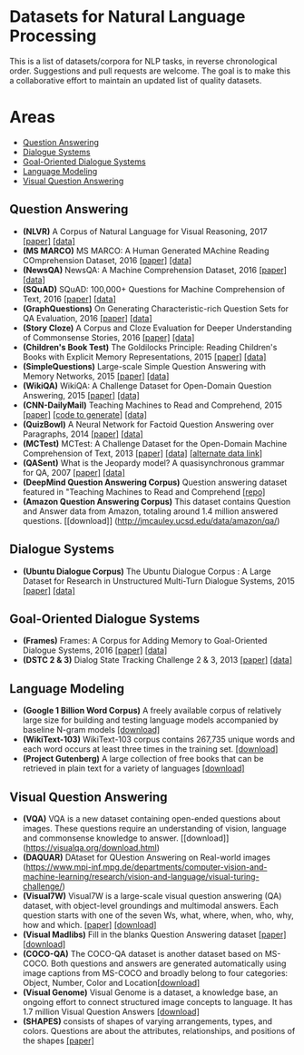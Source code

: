 # Datasets for Natural Language Processing
This is a list of datasets/corpora for NLP tasks, in reverse chronological order.
Suggestions and pull requests are welcome. The goal is to make this a collaborative effort to maintain an updated list of quality datasets.

# Areas
  * [Question Answering](#question-answering)
  * [Dialogue Systems](#dialogue-systems)
  * [Goal-Oriented Dialogue Systems](#goal-oriented-dialogue-systems)
  * [Language Modeling](#language-modeling)
  * [Visual Question Answering](#visual-qa)

## Question Answering
  * **(NLVR)** A Corpus of Natural Language for Visual Reasoning, 2017 [[paper]](http://yoavartzi.com/pub/slya-acl.2017.pdf) [[data]](http://lic.nlp.cornell.edu/nlvr)
  * **(MS MARCO)** MS MARCO: A Human Generated MAchine Reading COmprehension Dataset, 2016 [[paper]](https://arxiv.org/abs/1611.09268) [[data]](http://www.msmarco.org/)
  * **(NewsQA)** NewsQA: A Machine Comprehension Dataset, 2016 [[paper]](https://arxiv.org/abs/1611.09830) [[data]](https://github.com/Maluuba/newsqa)
  * **(SQuAD)** SQuAD: 100,000+ Questions for Machine Comprehension of Text, 2016 [[paper]](http://arxiv.org/abs/1606.05250) [[data]](http://stanford-qa.com)
  * **(GraphQuestions)** On Generating Characteristic-rich Question Sets for QA Evaluation, 2016 [[paper]](http://cs.ucsb.edu/~ysu/papers/emnlp16_graphquestions.pdf) [[data]](https://github.com/ysu1989/GraphQuestions)
  * **(Story Cloze)** A Corpus and Cloze Evaluation for Deeper Understanding of
Commonsense Stories, 2016 [[paper]](http://arxiv.org/abs/1604.01696) [[data]](http://cs.rochester.edu/nlp/rocstories)
  * **(Children's Book Test)** The Goldilocks Principle: Reading Children's Books with Explicit Memory Representations, 2015 [[paper]](http://arxiv.org/abs/1511.02301) [[data]](http://www.thespermwhale.com/jaseweston/babi/CBTest.tgz)
  * **(SimpleQuestions)** Large-scale Simple Question Answering with Memory Networks, 2015 [[paper]](http://arxiv.org/pdf/1506.02075v1.pdf) [[data]](https://www.dropbox.com/s/tohrsllcfy7rch4/SimpleQuestions_v2.tgz)
  * **(WikiQA)** WikiQA: A Challenge Dataset for Open-Domain Question Answering, 2015 [[paper]](http://research.microsoft.com/pubs/252176/YangYihMeek_EMNLP-15_WikiQA.pdf) [[data]](http://research.microsoft.com/en-US/downloads/4495da01-db8c-4041-a7f6-7984a4f6a905/default.aspx)
  * **(CNN-DailyMail)** Teaching Machines to Read and Comprehend, 2015 [[paper]](http://arxiv.org/abs/1506.03340) [[code to generate]](https://github.com/deepmind/rc-data)  [[data]](http://cs.nyu.edu/~kcho/DMQA/)
  * **(QuizBowl)** A Neural Network for Factoid Question Answering over Paragraphs, 2014 [[paper]](https://www.cs.umd.edu/~miyyer/pubs/2014_qb_rnn.pdf) [[data]](https://www.cs.umd.edu/~miyyer/qblearn/index.html)
  * **(MCTest)** MCTest: A Challenge Dataset for the Open-Domain Machine Comprehension of Text, 2013 [[paper]](http://research.microsoft.com/en-us/um/redmond/projects/mctest/MCTest_EMNLP2013.pdf) [[data]](http://research.microsoft.com/en-us/um/redmond/projects/mctest/data.html) [[alternate data link]](https://github.com/mcobzarenco/mctest/tree/master/data/MCTest)  
  * **(QASent)** What is the Jeopardy model? A quasisynchronous grammar for QA, 2007 [[paper]](http://homes.cs.washington.edu/~nasmith/papers/wang+smith+mitamura.emnlp07.pdf) [[data]](http://cs.stanford.edu/people/mengqiu/data/qg-emnlp07-data.tgz)
  * **(DeepMind Question Answering Corpus)** Question answering dataset featured in "Teaching Machines to Read and Comprehend [[repo]](https://github.com/deepmind/rc-data)
  * **(Amazon Question Answering Corpus)** This dataset contains Question and Answer data from Amazon, totaling around 1.4 million answered questions. [[download]] (http://jmcauley.ucsd.edu/data/amazon/qa/)

## Dialogue Systems
  * **(Ubuntu Dialogue Corpus)** The Ubuntu Dialogue Corpus : A Large Dataset for Research in Unstructured Multi-Turn Dialogue Systems, 2015 [[paper]](http://arxiv.org/abs/1506.08909) [[data]](https://github.com/rkadlec/ubuntu-ranking-dataset-creator)

## Goal-Oriented Dialogue Systems
  * **(Frames)** Frames: A Corpus for Adding Memory to Goal-Oriented Dialogue Systems, 2016 [[paper]](https://arxiv.org/abs/1704.00057) [[data]](http://datasets.maluuba.com/Frames)
  * **(DSTC 2 & 3)** Dialog State Tracking Challenge 2 & 3, 2013 [[paper]](http://camdial.org/~mh521/dstc/downloads/handbook.pdf) [[data]](http://camdial.org/~mh521/dstc/)

## Language Modeling
* **(Google 1 Billion Word Corpus)** A freely available corpus of relatively large size for building and testing language models accompanied by baseline N-gram models [[download]](https://opensource.google/projects/lm-benchmark)
* **(WikiText-103)** WikiText-103 corpus contains 267,735 unique words and each word occurs at least three times in the training set. [[download]](https://www.salesforce.com/products/einstein/ai-research/the-wikitext-dependency-language-modeling-dataset/)
* **(Project Gutenberg)** A large collection of free books that can be retrieved in plain text for a variety of languages [[download]](https://www.gutenberg.org/)

## Visual Question Answering
* **(VQA)** VQA is a new dataset containing open-ended questions about images. These questions require an understanding of vision, language and commonsense knowledge to answer. [[download]] (https://visualqa.org/download.html)
* **(DAQUAR)** DAtaset for QUestion Answering on Real-world images (https://www.mpi-inf.mpg.de/departments/computer-vision-and-machine-learning/research/vision-and-language/visual-turing-challenge/)
* **(Visual7W)** Visual7W is a large-scale visual question answering (QA) dataset, with object-level groundings and multimodal answers. Each question starts with one of the seven Ws, what, where, when, who, why, how and which. [[paper]](https://arxiv.org/abs/1511.03416) [[download]](https://github.com/yukezhu/visual7w-toolkit)
* **(Visual Madlibs)** Fill in the blanks Question Answering dataset [[paper]](https://www.cv-foundation.org/openaccess/content_iccv_2015/papers/Yu_Visual_Madlibs_Fill_ICCV_2015_paper.pdf) [[download]](http://tamaraberg.com/visualmadlibs/)
* **(COCO-QA)** The COCO-QA dataset is another dataset based on MS-COCO. Both questions and answers are generated automatically using image captions from MS-COCO and broadly belong to four categories: Object, Number, Color and Location[[download]](http://www.cs.toronto.edu/~mren/research/imageqa/data/cocoqa/)
* **(Visual Genome)** Visual Genome is a dataset, a knowledge base, an ongoing effort to connect structured image concepts to language. It has 1.7 million Visual Question Answers [[download]](https://visualgenome.org/)
* **(SHAPES)** consists of shapes of varying arrangements, types, and colors. Questions are about the attributes, relationships, and positions of the shapes [[paper]](https://pdfs.semanticscholar.org/0ac8/f1a3c679b90d22c1f840cdc8d61ffef750ac.pdf)